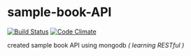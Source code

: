 
# sample-book-API
[![Build Status](https://travis-ci.org/SARAN-thala/sample-book-API.svg?branch=master)](https://travis-ci.org/SARAN-thala/sample-book-API) [![Code Climate](https://codeclimate.com/github/SARAN-thala/sample-book-API/badges/gpa.svg)](https://codeclimate.com/github/SARAN-thala/sample-book-API)

created sample book API using mongodb _( learning RESTful )_
